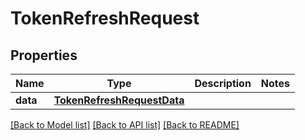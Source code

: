 # TokenRefreshRequest

## Properties
Name | Type | Description | Notes
------------ | ------------- | ------------- | -------------
**data** | [**TokenRefreshRequestData**](TokenRefreshRequestData.md) |  | 

[[Back to Model list]](../README.md#documentation-for-models) [[Back to API list]](../README.md#documentation-for-api-endpoints) [[Back to README]](../README.md)


